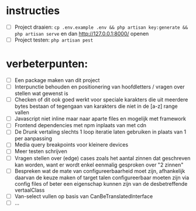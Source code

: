 # instructies
 - [ ] Project draaien: `cp .env.example .env && php artisan key:generate && php artisan serve` en dan http://127.0.0.1:8000/ openen
 - [ ] Project testen: `php artisan pest`

# verbeterpunten:
- [ ] Een package maken van dit project
- [ ] Interpunctie behouden en positionering van hoofdletters / vragen over stellen wat gewenst is
- [ ] Checken of dit ook goed werkt voor speciale karakters die uit meerdere bytes bestaan of tegengaan van karakters die niet in de [a-z] range vallen 
- [ ] Javascript niet inline maar naar aparte files en mogelijk met framework
- [ ] Frontend dependencies met npm inplaats van met cdn 
- [ ] De Drunk vertaling slechts 1 loop iteratie laten gebruiken in plaats van 1 per aanpassing
- [ ] Media query breakpoints voor kleinere devices
- [ ] Meer testen schrijven
- [ ] Vragen stellen over (edge) cases zoals het aantal zinnen dat geschreven kan worden, want er wordt enkel eenmalig gesproken over "2 zinnen"
- [ ] Bespreken wat de mate van configureerbaarheid moet zijn, afhankelijk daarvan de keuze maken of target talen configureerbaar moeten zijn via config files of beter een eigenschap kunnen zijn van de desbetreffende vertaalClass
- [ ] Van-select vullen op basis van CanBeTranslatedInterface 
- [ ] ...

